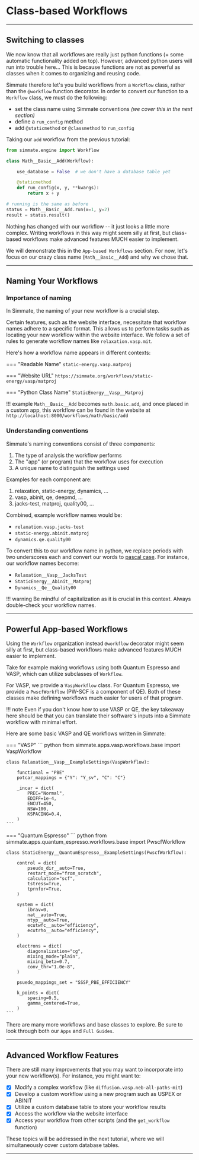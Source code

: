 # Class-based Workflows

----------------------------------------------------------------------

## Switching to classes

We now know that all workflows are really just python functions (+ some automatic functionality added on top). However, advanced python users will run into trouble here... This is because functions are not as powerful as classes when it comes to organizing and reusing code.

Simmate therefore let's you build workflows from a `Workflow` class, rather than the `@workflow` function decorator. In order to convert our function to a `Workflow` class, we must do the following:

- set the class name using Simmate conventions *(we cover this in the next section)*
- define a `run_config` method
- add `@staticmethod` or `@classmethod` to `run_config`


Taking our `add` workflow from the previous tutorial:

``` python
from simmate.engine import Workflow

class Math__Basic__Add(Workflow):

    use_database = False  # we don't have a database table yet

    @staticmethod
    def run_config(x, y, **kwargs):
        return x + y

# running is the same as before
status = Math__Basic__Add.run(x=1, y=2)
result = status.result()
```

Nothing has changed with our workflow -- it just looks a little more complex. Writing workflows in this way might seem silly at first, but class-based workflows make advanced features MUCH easier to implement. 

We will demonstrate this in the `App-based Workflows` section. For now, let's focus on our crazy class name (`Math__Basic__Add`) and why we chose that.

----------------------------------------------------------------------

## Naming Your Workflows

### Importance of naming

In Simmate, the naming of your new workflow is a crucial step. 

Certain features, such as the website interface, necessitate that workflow names adhere to a specific format. This allows us to perform tasks such as locating your new workflow within the website interface. We follow a set of rules to generate workflow names like `relaxation.vasp.mit`.

Here's how a workflow name appears in different contexts:

=== "Readable Name"
    ```
    static-energy.vasp.matproj
    ```

=== "Website URL"
    ```
    https://simmate.org/workflows/static-energy/vasp/matproj
    ```

=== "Python Class Name"
    ```
    StaticEnergy__Vasp__Matproj
    ```

!!! example
    `Math__Basic__Add` becomes `math.basic.add`, and once placed in a custom app, this workflow can be found in the website at `http://localhost:8000/workflows/math/basic/add`

### Understanding conventions

Simmate's naming conventions consist of three components:

1.  The type of analysis the workflow performs
2.  The "app" (or program) that the workflow uses for execution
3.  A unique name to distinguish the settings used

Examples for each component are:

1. relaxation, static-energy, dynamics, ...
2. vasp, abinit, qe, deepmd, ...
3. jacks-test, matproj, quality00, ...

Combined, example workflow names would be:

- `relaxation.vasp.jacks-test`
- `static-energy.abinit.matproj`
- `dynamics.qe.quality00`

To convert this to our workflow name in python, we replace periods with two underscores each and convert our words to [pascal case](https://khalilstemmler.com/blogs/camel-case-snake-case-pascal-case/). For instance, our workflow names become:

- `Relaxation__Vasp__JacksTest`
- `StaticEnergy__Abinit__Matproj`
- `Dynamics__Qe__Quality00`

!!! warning
    Be mindful of capitalization as it is crucial in this context. Always double-check your workflow names.

----------------------------------------------------------------------

## Powerful App-based Workflows

Using the `Workflow` organization instead `@workflow` decorator might seem silly at first, but class-based workflows make advanced features MUCH easier to implement. 

Take for example making workflows using both Quantum Espresso and VASP, which can utilize subclasses of `Workflow`.

For VASP, we provide a `VaspWorkflow` class. For Quantum Espresso, we provide a `PwscfWorkflow` (PW-SCF is a component of QE). Both of these classes make defining workflows much easier for users of that program.

!!! note
    Even if you don't know how to use VASP or QE, the key takeaway here should be that you can translate their software's inputs into a Simmate workflow with minimal effort.

Here are some basic VASP and QE workflows written in Simmate:

=== "VASP"
    ``` python
    from simmate.apps.vasp.workflows.base import VaspWorkflow

    class Relaxation__Vasp__ExampleSettings(VaspWorkflow):

        functional = "PBE"
        potcar_mappings = {"Y": "Y_sv", "C": "C"}

        _incar = dict(
            PREC="Normal",
            EDIFF=1e-4,
            ENCUT=450,
            NSW=100,
            KSPACING=0.4,
        )
    ```

=== "Quantum Espresso"
    ``` python
    from simmate.apps.quantum_espresso.workflows.base import PwscfWorkflow


    class StaticEnergy__QuantumEspresso__ExampleSettings(PwscfWorkflow):

        control = dict(
            pseudo_dir__auto=True,
            restart_mode="from_scratch",
            calculation="scf",
            tstress=True,
            tprnfor=True,
        )

        system = dict(
            ibrav=0,
            nat__auto=True,
            ntyp__auto=True,
            ecutwfc__auto="efficiency",
            ecutrho__auto="efficiency",
        )

        electrons = dict(
            diagonalization="cg",
            mixing_mode="plain",
            mixing_beta=0.7,
            conv_thr="1.0e-8",
        )

        psuedo_mappings_set = "SSSP_PBE_EFFICIENCY"

        k_points = dict(
            spacing=0.5,
            gamma_centered=True,
        )
    ```

There are many more workflows and base classes to explore. Be sure to look through both our `Apps` and `Full Guides`.

----------------------------------------------------------------------

## Advanced Workflow Features

There are still many improvements that you may want to incorporate into your new workflow(s). For instance, you might want to:

- [x] Modify a complex workflow (like `diffusion.vasp.neb-all-paths-mit`)
- [x] Develop a custom workflow using a new program such as USPEX or ABINIT
- [x] Utilize a custom database table to store your workflow results
- [x] Access the workflow via the website interface
- [x] Access your workflow from other scripts (and the `get_workflow` function)

These topics will be addressed in the next tutorial, where we will simultaneously cover custom database tables.

----------------------------------------------------------------------


